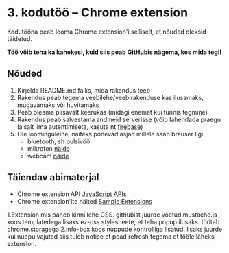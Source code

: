 # 3. kodutöö – Chrome extension

Kodutööna peab looma Chrome extension'i selliselt, et nõuded oleksid täidetud.

**Töö võib teha ka kahekesi, kuid siis peab GitHubis nägema, kes mida tegi!**

## Nõuded

1. Kirjelda README.md failis, mida rakendus teeb
1. Rakendus peab tegema veebilehe/veebirakenduse kas ilusamaks, mugavamaks või huvitamaks
1. Peab oleama piisavalt keerukas (midagi enemat kui tunnis tegmine)
1. Rakendus peab salvestama andmeid serverisse (võib lahendada praegu laisalt ilma autentimiseta, kasuta nt [firebase](https://firebase.google.com/))
1. Ole loominguleine, näiteks põnevad asjad millele saab brauser ligi
    - bluetooth, sh pulsivöö
    - mikrofon [näide](https://www.talater.com/annyang/)
    - webcam [näide](https://revealjs.herokuapp.com/#/0/1)

## Täiendav abimaterjal

* Chrome extension API [JavaScript APIs](https://developer.chrome.com/extensions/api_index/)
* Chrome extension'ite näited [Sample Extensions](https://developer.chrome.com/extensions/samples/)


1.Extension mis paneb kinni lehe CSS. githubist juurde võetud mustache.js koos templatedega lisaks ez-css stylesheete, et teha popup ilusaks.
töötab chrome.storagega
2.info-box koos nuppude kontrolliga lisatud. lisaks juurde kui nuppu vajutad siis tuleb notice et pead refresh tegema et tööle läheks extension.


